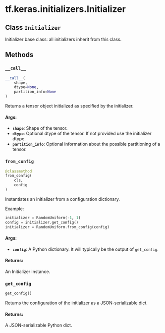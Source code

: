 <div itemscope itemtype="http://developers.google.com/ReferenceObject">
<meta itemprop="name" content="tf.keras.initializers.Initializer" />
<meta itemprop="path" content="Stable" />
<meta itemprop="property" content="__call__"/>
<meta itemprop="property" content="from_config"/>
<meta itemprop="property" content="get_config"/>
</div>

# tf.keras.initializers.Initializer

## Class `Initializer`



Initializer base class: all initializers inherit from this class.

## Methods

<h3 id="__call__"><code>__call__</code></h3>

``` python
__call__(
    shape,
    dtype=None,
    partition_info=None
)
```

Returns a tensor object initialized as specified by the initializer.

#### Args:

* <b>`shape`</b>: Shape of the tensor.
* <b>`dtype`</b>: Optional dtype of the tensor. If not provided use the initializer
    dtype.
* <b>`partition_info`</b>: Optional information about the possible partitioning of a
    tensor.

<h3 id="from_config"><code>from_config</code></h3>

``` python
@classmethod
from_config(
    cls,
    config
)
```

Instantiates an initializer from a configuration dictionary.

Example:

```python
initializer = RandomUniform(-1, 1)
config = initializer.get_config()
initializer = RandomUniform.from_config(config)
```

#### Args:

* <b>`config`</b>: A Python dictionary. It will typically be the output of
    `get_config`.


#### Returns:

An Initializer instance.

<h3 id="get_config"><code>get_config</code></h3>

``` python
get_config()
```

Returns the configuration of the initializer as a JSON-serializable dict.

#### Returns:

A JSON-serializable Python dict.



